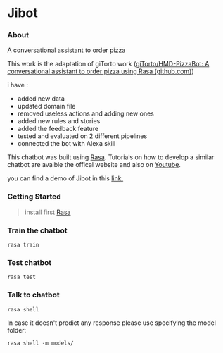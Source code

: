 # Jibot

### About

A conversational assistant to order pizza

This work is the adaptation of giTorto work ([giTorto/HMD-PizzaBot: A conversational assistant to order pizza using Rasa (github.com)](https://github.com/giTorto/HMD-PizzaBot))

i have  :

* added new data
* updated domain file
* removed useless actions and adding new ones
* added new rules and stories
* added the feedback feature
* tested and evaluated on 2 different pipelines
* connected the bot with Alexa skill

This chatbot was built using [Rasa](https://rasa.com/docs/getting-started/). Tutorials on how to develop a similar chatbot are avaible the offical website and also on [Youtube](https://www.youtube.com/watch?v=rlAQWbhwqLA&list=PL75e0qA87dlHQny7z43NduZHPo6qd-cRc).

you can find a demo of Jibot in this [link.](https://drive.google.com/drive/folders/1_fACdk-jXpLgPhgtMaODoHcMvSXY5N5Z?usp=share_link)

### Getting Started

> install first [Rasa](https://rasa.com/docs/rasa/user-guide/installation/#installation)

### Train the chatbot

```
rasa train
```

### Test chatbot

```
rasa test
```

### Talk to chatbot

```
rasa shell
```

In case it doesn't predict any response please use specifying the model folder:

```commandline
rasa shell -m models/
```
